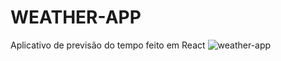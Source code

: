 # WEATHER-APP
Aplicativo de previsão do tempo feito em React
![weather-app](https://user-images.githubusercontent.com/84202423/226200937-fdfbfcb9-f636-4803-95fe-191f12e65847.png)
